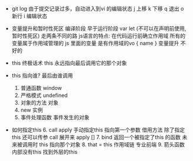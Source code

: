 - git log
    由于提交记录过多，自动进入到vi 的编辑状态
    j 上移
    k 下移
    q 退出
    o  新行
    i 编辑状态

- 变量提升和暂时性死区
    编译阶段 早于运行阶段
    var   let (不可以在声明前使用, 暂时性死区)  走两条不同的路
    js语言的特点: 在代码运行前确立作用域
    所有的变量属于作用域管理的
    js 里面的变量 是有作用域的vo { name }
    变量提升 不好的

- this 终极话术
    this 永远指向最后调用它的那个对象

- this 指向谁?   最后由谁调用
    1. 普通函数  window
    2. 严格模式  undefined
    3. 对象的方法  对象
    4. new       实例
    5. 事件处理函数  事件发生的对象
    
- 如何指定this
    6. call  apply  手动指定this 指向第一个参数
        借用方法  除了指定this 还可以传参
        call  展开来  apply []
    7. bind  返回一个被指定了this 的函数
        未来被调用时 this 指向那个对象
    8. that = this  作用域链  专业前端
    9. 箭头函数  内部没有this 找到外层的this